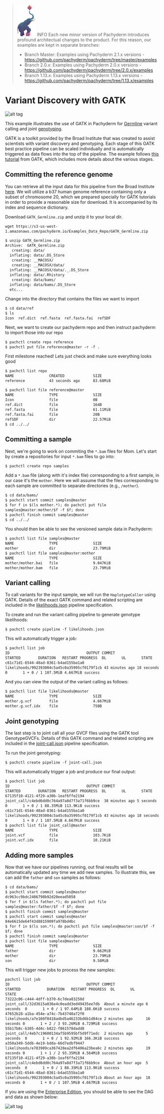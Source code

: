 >![pach_logo](../img/pach_logo.svg) INFO Each new minor version of Pachyderm introduces profound architectual changes to the product. For this reason, our examples are kept in separate branches:
> - Branch Master: Examples using Pachyderm 2.1.x versions - https://github.com/pachyderm/pachyderm/tree/master/examples
> - Branch 2.0.x: Examples using Pachyderm 2.0.x versions - https://github.com/pachyderm/pachyderm/tree/2.0.x/examples
> - Branch 1.13.x: Examples using Pachyderm 1.13.x versions - https://github.com/pachyderm/pachyderm/tree/1.13.x/examples

# Variant Discovery with GATK

![alt tag](pipeline.png)

This example illustrates the use of GATK in Pachyderm for [Germline](https://en.wikipedia.org/wiki/Germline) variant calling and joint [genotyping](https://en.wikipedia.org/wiki/Genotyping).

GATK is a toolkit provided by the Broad Institute that was created to assist scientists with variant discovery and genotyping. Each stage of this GATK best practice pipeline can be scaled individually and is automatically triggered as data flows into the top of the pipeline. The example follows [this tutorial](https://drive.google.com/open?id=0BzI1CyccGsZiQ1BONUxfaGhZRGc) from GATK, which includes more details about the various stages.

## Committing the reference genome

You can retrieve all the input data for this pipeline from the Broad Institute [here](https://drive.google.com/open?id=0BzI1CyccGsZicE5HNkR6anpLTnM). We will utilize a b37 human genome reference containing only a subset of chromosome 20, which we prepared specially for GATK tutorials in order to provide a reasonable size for download. It is accompanied by its index and sequence dictionary.

Download `GATK_Germline.zip` and unzip it to your local dir.

```shell
wget https://s3-us-west-1.amazonaws.com/pachyderm.io/Examples_Data_Repo/GATK_Germline.zip
``` 
```shell
$ unzip GATK_Germline.zip
Archive:  GATK_Germline.zip
   creating: data/
  inflating: data/.DS_Store
   creating: __MACOSX/
   creating: __MACOSX/data/
  inflating: __MACOSX/data/._.DS_Store
  inflating: data/.Rhistory
   creating: data/bams/
  inflating: data/bams/.DS_Store
  etc...
```
Change into the directory that contains the files we want to import
```shell
$ cd data/ref
$ ls
Icon  ref.dict  ref.fasta  ref.fasta.fai  refSDF
```
Next, we want to create our pachyderm repo and then instruct pachyderm to import those into our repo
```shell
$ pachctl create repo reference
$ pachctl put file reference@master -r -f .
```
First milestone reached! Lets just check and make sure everything looks good
```shell
$ pachctl list repo
NAME                CREATED             SIZE
reference           43 seconds ago      83.68MiB
```
```shell
$ pachctl list file reference@master
NAME                TYPE                SIZE
Icon                file                0B
ref.dict            file                164B
ref.fasta           file                61.11MiB
ref.fasta.fai       file                20B
refSDF              dir                 22.57MiB
$ cd ../../
```

## Committing a sample 

Next, we're going to work on commiting the `*.bam` files for Mom. Let's start by create a repositories for input `*.bam` files to go into:

```shell
$ pachctl create repo samples
```

Add a `*.bam` file (along with it's index file) corresponding to a first sample, in our case it's the `mother`. Here we will assume that the files corresponding to each sample are committed to separate directories (e.g., `/mother`). 

```shell
$ cd data/bams/
$ pachctl start commit samples@master
$ for f in $(ls mother.*); do pachctl put file samples@master:mother/$f -f $f; done
$ pachctl finish commit samples@master
$ cd ../../
```

You should then be able to see the versioned sample data in Pachyderm:

```shell
$ pachctl list file samples@master
NAME                TYPE                SIZE
mother              dir                 23.79MiB
$ pachctl list file samples@master:mother
NAME                TYPE                SIZE
mother/mother.bai   file                9.047KiB
mother/mother.bam   file                23.79MiB
```

## Variant calling

To call variants for the input sample, we will run the `HaplotypeCaller` using GATK. Details of the exact GATK command and related scripting are included in the [likelihoods.json](likelihoods.json) pipeline specification. 

To create and run the variant calling pipeline to generate genotype likelihoods:

```shell
$ pachctl create pipeline -f likelihoods.json
```

This will automatically trigger a job:

```shell
$ pachctl list job
ID                                   OUTPUT COMMIT                                STARTED        DURATION   RESTART PROGRESS  DL       UL       STATE
c61c71d1-6544-48ad-8361-b4ad155ba1a0 likelihoods/992393004c5a45c0a35995cf0179f1cb 43 minutes ago 18 seconds 0       1 + 0 / 1 107.5MiB 4.667MiB success
```

And you can view the output of the variant calling as follows:

```shell
$ pachctl list file likelihoods@master
NAME                TYPE                SIZE
mother.g.vcf        file                4.667MiB
mother.g.vcf.idx    file                758B
```

## Joint genotyping

The last step is to joint call all your GVCF files using the GATK tool GenotypeGVCFs.  Details of this GATK command and related scripting are included in the [joint-call.json](joint-call.json) pipeline specification.

To run the joint genotyping:

```shell
$ pachctl create pipeline -f joint-call.json
```

This will automatically trigger a job and produce our final output:

```shell
$ pachctl list job
ID                                   OUTPUT COMMIT                                STARTED        DURATION   RESTART PROGRESS  DL       UL       STATE
67135f10-4121-4f29-a30b-1eaf6ffe2194 joint_call/c4ebd6dd0c764a97a8d7f3a71f6bb9ce  38 minutes ago 5 seconds  0       1 + 0 / 1 88.35MiB 113.9KiB success
c61c71d1-6544-48ad-8361-b4ad155ba1a0 likelihoods/992393004c5a45c0a35995cf0179f1cb 43 minutes ago 18 seconds 0       1 + 0 / 1 107.5MiB 4.667MiB success
$ pachctl list file joint_call@master
NAME                TYPE                SIZE
joint.vcf           file                103.7KiB
joint.vcf.idx       file                10.21KiB
```

## Adding more samples

Now that we have our pipelines running, out final results will be automatically updated any time we add new samples. To illustrate this, we can add the `father` and `son` samples as follows:

```shell
$ cd data/bams/
$ pachctl start commit samples@master
dc963cc9bdc2486798b92d20eead5058
$ for f in $(ls father.*); do pachctl put file samples@master:father/$f -f $f; done
$ pachctl finish commit samples@master
$ pachctl start commit samples@master
84e6615de64f43d8815909fa978bd4bc
$ for f in $(ls son.*); do pachctl put file samples@master:son/$f -f $f; done
$ pachctl finish commit samples@master
$ pachctl list file samples@master
NAME                TYPE                SIZE
father              dir                 9.662MiB
mother              dir                 23.79MiB
son                 dir                 9.58MiB 
```

This will trigger new jobs to process the new samples:

```shell
pachctl list job
ID                                   OUTPUT COMMIT                                STARTED            DURATION   RESTART PROGRESS  DL       UL       STATE
73222c06-c444-4dff-b370-6c7dea83258d joint_call/32d3615a036e4c0eadd3ed49435ee7db  About a minute ago 6 seconds  0       1 + 0 / 1 97.64MiB 188.6KiB success
47652b28-a1ba-454e-a74c-7b43740a72f0 likelihoods/a7e160f8418a4bd5a46233bd6b1d84ce 2 minutes ago      16 seconds 0       1 + 2 / 3 93.26MiB 4.729MiB success
55b17b8c-b305-4d4c-b822-f861578dadd8 joint_call/4eb7c19600134af5b9595bf5d9f71edc  2 minutes ago      5 seconds  0       1 + 0 / 1 92.92MiB 166.3KiB success
a350a349-5ddb-4e19-bdda-66d7edbf9447 likelihoods/e783989ca367428ea2df6406a23bea6c 2 minutes ago      19 seconds 0       1 + 1 / 2 93.35MiB 4.564MiB success
67135f10-4121-4f29-a30b-1eaf6ffe2194 joint_call/c4ebd6dd0c764a97a8d7f3a71f6bb9ce  About an hour ago  5 seconds  0       1 + 0 / 1 88.35MiB 113.9KiB success
c61c71d1-6544-48ad-8361-b4ad155ba1a0 likelihoods/992393004c5a45c0a35995cf0179f1cb About an hour ago  18 seconds 0       1 + 0 / 1 107.5MiB 4.667MiB success
```

If you are using the [Enterprise Edition](https://docs.pachyderm.com/latest/enterprise/), you should be able to see the DAG and data as shown below:

![alt tag](dash.png)
